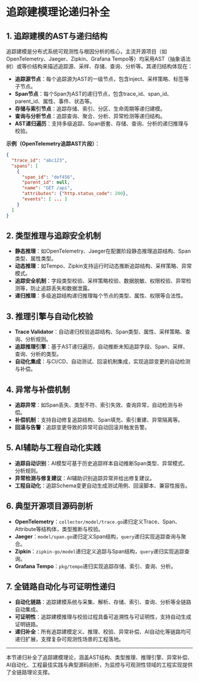 # 追踪建模理论递归补全

## 1. 追踪建模的AST与递归结构

追踪建模是分布式系统可观测性与根因分析的核心，主流开源项目（如OpenTelemetry、Jaeger、Zipkin、Grafana Tempo等）均采用AST（抽象语法树）或等价结构来描述追踪源、采样、存储、查询、分析等。其递归结构体现在：

- **追踪源节点**：每个追踪源为AST的一级节点，包含inject、采样策略、标签等子节点。
- **Span节点**：每个Span为AST的递归节点，包含trace_id、span_id、parent_id、属性、事件、状态等。
- **存储与索引节点**：追踪存储、索引、分区、生命周期等递归建模。
- **查询与分析节点**：追踪查询、聚合、分析、异常检测等递归结构。
- **AST递归遍历**：支持多级追踪、Span嵌套、存储、查询、分析的递归推理与校验。

**示例（OpenTelemetry追踪AST片段）**：

```json
{
  "trace_id": "abc123",
  "spans": [
    {
      "span_id": "def456",
      "parent_id": null,
      "name": "GET /api",
      "attributes": {"http.status_code": 200},
      "events": [ ... ]
    }
  ]
}
```

## 2. 类型推理与追踪安全机制

- **静态推理**：如OpenTelemetry、Jaeger在配置阶段静态推理追踪结构、Span类型、属性类型。
- **动态推理**：如Tempo、Zipkin支持运行时动态推断追踪结构、采样策略、异常模式。
- **追踪安全机制**：字段类型校验、采样策略校验、数据脱敏、权限校验、异常检测等，防止追踪丢失和数据泄露。
- **递归推理**：多级追踪结构递归推理每个节点的类型、属性、权限等合法性。

## 3. 推理引擎与自动化校验

- **Trace Validator**：自动递归校验追踪结构、Span类型、属性、采样策略、查询、分析规则。
- **追踪推理引擎**：基于AST递归遍历，自动推断未知追踪字段、Span、采样、查询、分析的类型。
- **自动化集成**：与CI/CD、自动测试、回滚机制集成，实现追踪变更的自动检测与补偿。

## 4. 异常与补偿机制

- **追踪异常**：如Span丢失、类型不符、索引失效、查询异常，自动检测与补偿。
- **补偿机制**：支持自动修复追踪结构、Span填充、索引重建、异常隔离等。
- **回滚与告警**：追踪变更导致的异常可自动回滚并触发告警。

## 5. AI辅助与工程自动化实践

- **追踪自动识别**：AI模型可基于历史追踪样本自动推断Span类型、异常模式、分析规则。
- **异常检测与修复建议**：AI辅助识别追踪异常并给出修复建议。
- **工程自动化**：追踪Schema变更自动生成测试用例、回滚脚本、兼容性报告。

## 6. 典型开源项目源码剖析

- **OpenTelemetry**：`collector/model/trace.go`递归定义Trace、Span、Attribute等结构体，类型推断与校验。
- **Jaeger**：`model/span.go`递归定义Span结构，`query`递归实现追踪查询与聚合。
- **Zipkin**：`zipkin-go/model`递归定义追踪与Span结构，`query`递归实现追踪查询。
- **Grafana Tempo**：`pkg/tempo`递归实现追踪存储、索引、查询、分析。

## 7. 全链路自动化与可证明性递归

- **自动化链路**：追踪建模系统与采集、解析、存储、索引、查询、分析等全链路自动集成。
- **可证明性**：追踪建模推理与校验过程具备可追溯性与可证明性，支持自动生成证明链路。
- **递归补全**：所有追踪建模定义、推理、校验、异常补偿、AI自动化等链路均可递归扩展，支撑复杂可观测性场景的工程落地。

---

本节递归补全了追踪建模理论，涵盖AST结构、类型推理、推理引擎、异常补偿、AI自动化、工程最佳实践与典型源码剖析，为监控与可观测性领域的工程实现提供了全链路理论支撑。
